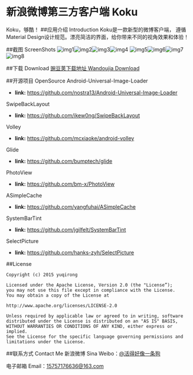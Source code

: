 # 新浪微博第三方客户端 Koku
Koku，够酷！
##应用介绍 Introduction
Koku是一款新型的微博客户端， 遵循Material Design设计规范。漂亮简洁的界面，给你带来不同的视角效果和体验！ 

##截图 ScreenShots
![img1](https://github.com/yuqirong/Koku/blob/master/screenshots/Screenshot_2015-11-25-10-34-43.png)![img2](https://github.com/yuqirong/Koku/blob/master/screenshots/Screenshot_2015-11-25-10-34-36.png)![img3](https://github.com/yuqirong/Koku/blob/master/screenshots/Screenshot_2015-11-25-10-39-52.png)![img4](https://github.com/yuqirong/Koku/blob/master/screenshots/Screenshot_2015-11-25-10-35-03.png) 
![img5](https://github.com/yuqirong/Koku/blob/master/screenshots/Screenshot_2015-11-25-10-35-43.png)![img6](https://github.com/yuqirong/Koku/blob/master/screenshots/Screenshot_2015-11-25-10-43-43.png)![img7](https://github.com/yuqirong/Koku/blob/master/screenshots/Screenshot_2015-11-25-10-35-17.png)![img8](https://github.com/yuqirong/Koku/blob/master/screenshots/Screenshot_2015-11-25-10-38-05.png) 

##下载 Download
[豌豆荚下载地址 Wandoujia Download](http://www.wandoujia.com/apps/com.yuqirong.koku) 

##开源项目 OpenSource
Android-Universal-Image-Loader 
- **link:** https://github.com/nostra13/Android-Universal-Image-Loader

SwipeBackLayout
- **link:** https://github.com/ikew0ng/SwipeBackLayout

Volley
- **link:** https://github.com/mcxiaoke/android-volley

Glide
- **link:** https://github.com/bumptech/glide

PhotoView
- **link:** https://github.com/bm-x/PhotoView

ASimpleCache
- **link:** https://github.com/yangfuhai/ASimpleCache

SystemBarTint
- **link:** https://github.com/jgilfelt/SystemBarTint

SelectPicture
- **link:** https://github.com/hanks-zyh/SelectPicture

##License

    Copyright (c) 2015 yuqirong 

    Licensed under the Apache License, Version 2.0 (the "License”);
    you may not use this file except in compliance with the License.
    You may obtain a copy of the License at

    http://www.apache.org/licenses/LICENSE-2.0

    Unless required by applicable law or agreed to in writing, software
    distributed under the License is distributed on an "AS IS" BASIS,
    WITHOUT WARRANTIES OR CONDITIONS OF ANY KIND, either express or implied.
    See the License for the specific language governing permissions and
    limitations under the License.


##联系方式 Contact Me 
新浪微博 Sina Weibo：[@活得好像一条狗](http://weibo.com/2949821927) 

电子邮箱 Email：15757176636@163.com
